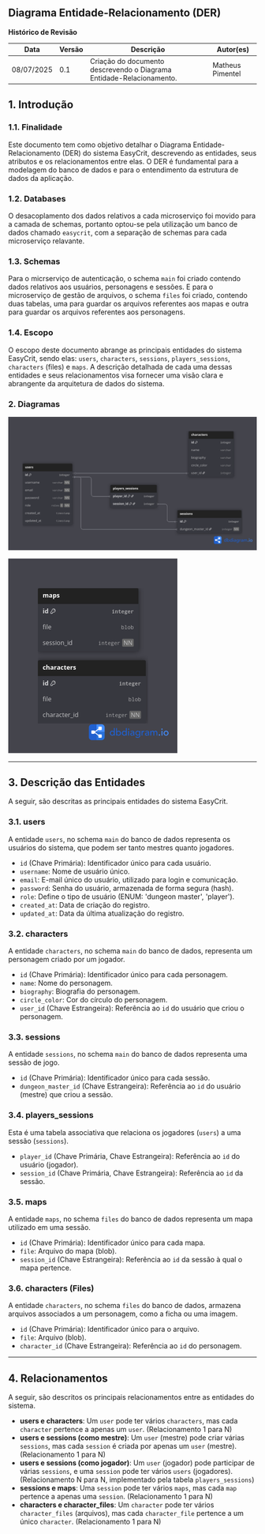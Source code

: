 ## **Diagrama Entidade-Relacionamento (DER)**

**Histórico de Revisão**

|Data|Versão|Descrição|Autor(es)|
|----|------|---------|---------|
|08/07/2025|0.1|Criação do documento descrevendo o Diagrama Entidade-Relacionamento.|Matheus Pimentel|

## 1. Introdução

### 1.1. Finalidade
Este documento tem como objetivo detalhar o Diagrama Entidade-Relacionamento (DER) do sistema EasyCrit, descrevendo as entidades, seus atributos e os relacionamentos entre elas. O DER é fundamental para a modelagem do banco de dados e para o entendimento da estrutura de dados da aplicação.

### 1.2. Databases
O desacoplamento dos dados relativos a cada microserviço foi movido para a camada de schemas, portanto optou-se pela utilização um banco de dados chamado `easycrit`, com a separação de schemas para cada microserviço relavante.

### 1.3. Schemas
Para o micrserviço de autenticação, o schema `main` foi criado contendo dados relativos aos usuários, personagens e sessões. E para o microserviço de gestão de arquivos, o schema `files` foi criado, contendo duas tabelas, uma para guardar os arquivos referentes aos mapas e outra para guardar os arquivos referentes aos personagens.

### 1.4. Escopo
O escopo deste documento abrange as principais entidades do sistema EasyCrit, sendo elas: `users`, `characters`, `sessions`, `players_sessions`, `characters` (files) e `maps`. A descrição detalhada de cada uma dessas entidades e seus relacionamentos visa fornecer uma visão clara e abrangente da arquitetura de dados do sistema.

### 2.  Diagramas

![database easycrit, schema main](../../assets/DER-easycrit.main.png)

![database easycrit, schema files](../../assets/DER-easycrit.files.png)

---

## 3. Descrição das Entidades

A seguir, são descritas as principais entidades do sistema EasyCrit.

### 3.1. users
A entidade `users`, no schema `main` do banco de dados representa os usuários do sistema, que podem ser tanto mestres quanto jogadores.

- `id` (Chave Primária): Identificador único para cada usuário.
- `username`: Nome de usuário único.
- `email`: E-mail único do usuário, utilizado para login e comunicação.
- `password`: Senha do usuário, armazenada de forma segura (hash).
- `role`: Define o tipo de usuário (ENUM: 'dungeon master', 'player').
- `created_at`: Data de criação do registro.
- `updated_at`: Data da última atualização do registro.

### 3.2. characters
A entidade `characters`, no schema `main` do banco de dados, representa um personagem criado por um jogador.

- `id` (Chave Primária): Identificador único para cada personagem.
- `name`: Nome do personagem.
- `biography`: Biografia do personagem.
- `circle_color`: Cor do círculo do personagem.
- `user_id` (Chave Estrangeira): Referência ao `id` do usuário que criou o personagem.

### 3.3. sessions
A entidade `sessions`, no schema `main` do banco de dados representa uma sessão de jogo.

- `id` (Chave Primária): Identificador único para cada sessão.
- `dungeon_master_id` (Chave Estrangeira): Referência ao `id` do usuário (mestre) que criou a sessão.

### 3.4. players_sessions
Esta é uma tabela associativa que relaciona os jogadores (`users`) a uma sessão (`sessions`).

- `player_id` (Chave Primária, Chave Estrangeira): Referência ao `id` do usuário (jogador).
- `session_id` (Chave Primária, Chave Estrangeira): Referência ao `id` da sessão.

### 3.5. maps
A entidade `maps`, no schema `files` do banco de dados representa um mapa utilizado em uma sessão.

- `id` (Chave Primária): Identificador único para cada mapa.
- `file`: Arquivo do mapa (blob).
- `session_id` (Chave Estrangeira): Referência ao `id` da sessão à qual o mapa pertence.

### 3.6. characters (Files)
A entidade `characters`, no schema `files` do banco de dados, armazena arquivos associados a um personagem, como a ficha ou uma imagem.

- `id` (Chave Primária): Identificador único para o arquivo.
- `file`: Arquivo (blob).
- `character_id` (Chave Estrangeira): Referência ao `id` do personagem.

---

## 4. Relacionamentos

A seguir, são descritos os principais relacionamentos entre as entidades do sistema.

- **users e characters**: Um `user` pode ter vários `characters`, mas cada `character` pertence a apenas um `user`. (Relacionamento 1 para N)
- **users e sessions (como mestre)**: Um `user` (mestre) pode criar várias `sessions`, mas cada `session` é criada por apenas um `user` (mestre). (Relacionamento 1 para N)
- **users e sessions (como jogador)**: Um `user` (jogador) pode participar de várias `sessions`, e uma `session` pode ter vários `users` (jogadores). (Relacionamento N para N, implementado pela tabela `players_sessions`)
- **sessions e maps**: Uma `session` pode ter vários `maps`, mas cada `map` pertence a apenas uma `session`. (Relacionamento 1 para N)
- **characters e character_files**: Um `character` pode ter vários `character_files` (arquivos), mas cada `character_file` pertence a um único `character`. (Relacionamento 1 para N)
